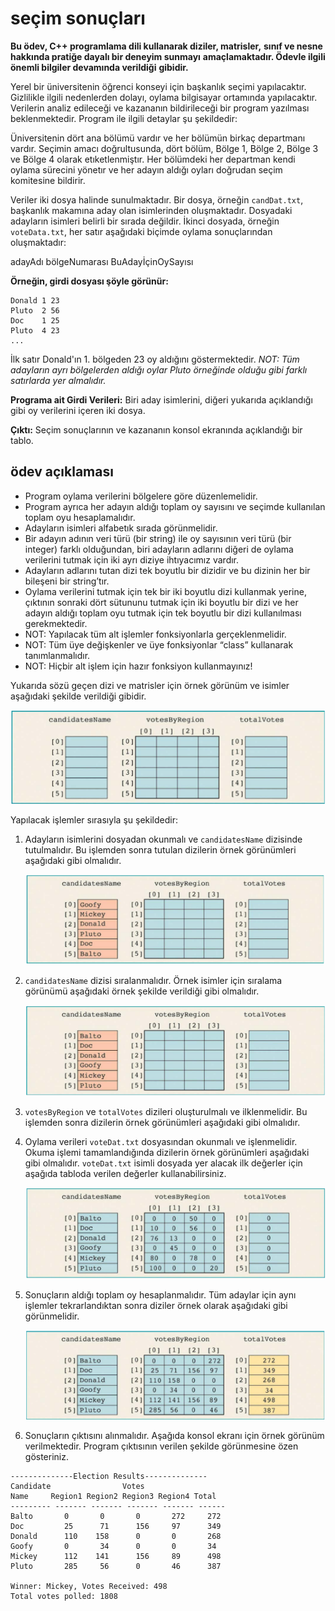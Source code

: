 # seçim sonuçları

**Bu ödev, C++ programlama dili kullanarak diziler, matrisler,**
**sınıf ve nesne hakkında pratiğe dayalı bir deneyim sunmayı**
**amaçlamaktadır. Ödevle ilgili önemli bilgiler devamında verildiği**
**gibidir.**

Yerel bir üniversitenin öğrenci konseyi için başkanlık seçimi
yapılacaktır. Gizlilikle ilgili nedenlerden dolayı, oylama bilgisayar
ortamında yapılacaktır. Verilerin analiz edileceği ve
kazananın bildirileceği bir program yazılması beklenmektedir.
Program ile ilgili detaylar şu şekildedir:

Üniversitenin dört ana bölümü vardır ve her bölümün birkaç
departmanı vardır. Seçimin amacı doğrultusunda, dört bölüm, Bölge 1,
Bölge 2, Bölge 3 ve Bölge 4 olarak etıketlenmiştır. Her
bölümdeki her departman kendi oylama sürecini yönetır ve her adayın
aldığı oyları doğrudan seçim komitesine bildirir.

Veriler iki dosya halinde sunulmaktadır. Bir dosya, örneğin
`candDat.txt`, başkanlık makamına aday olan isimlerinden oluşmaktadır.
Dosyadaki adayların isimleri belirli bir sırada değildir. İkinci
dosyada, örneğin `voteData.txt`, her satır aşağıdaki biçimde oylama
sonuçlarından oluşmaktadır:

adayAdı bölgeNumarası BuAdayİçinOySayısı

**Örneğin, girdi dosyası şöyle görünür:**

```text
Donald 1 23
Pluto  2 56
Doc    1 25
Pluto  4 23
...
```

İlk satır Donald'ın 1. bölgeden 23 oy aldığını göstermektedir. *NOT:*
*Tüm adayların ayrı bölgelerden aldığı oylar Pluto örneğinde olduğu*
*gibi farklı satırlarda yer almalıdır.*

**Programa ait Girdi Verileri:** Biri aday isimlerini, diğeri
yukarıda açıklandığı gibi oy verilerini içeren iki dosya.

**Çıktı:** Seçim sonuçlarının ve kazananın konsol ekranında açıklandığı bir tablo.

## ödev açıklaması

- Program oylama verilerini bölgelere göre düzenlemelidir.
- Program ayrıca her adayın aldığı toplam oy sayısını ve seçimde
  kullanılan toplam oyu hesaplamalıdır.
- Adayların isimleri alfabetık sırada görünmelidir.
- Bir adayın adının veri türü (bir string) ile oy sayısının veri
  türü (bir integer) farklı olduğundan, biri adayların adlarını
  diğeri de oylama verilerini tutmak için iki ayrı diziye ihtıyacımız
  vardır.
- Adayların adlarını tutan dizi tek boyutlu bir dizidir ve bu
  dizinin her bir bileşeni bir string’tır.
- Oylama verilerini tutmak için tek bir iki boyutlu dizi kullanmak
  yerine, çıktının sonraki dört sütununu tutmak için iki boyutlu bir
  dizi ve her adayın aldığı toplam oyu tutmak için tek boyutlu bir
  dizi kullanılması gerekmektedir.
- NOT: Yapılacak tüm alt işlemler fonksiyonlarla gerçeklenmelidir.
- NOT: Tüm üye değişkenler ve üye fonksiyonlar “class” kullanarak
  tanımlanmalıdır.
- NOT: Hiçbir alt işlem için hazır fonksiyon kullanmayınız!

Yukarıda sözü geçen dizi ve matrisler için örnek görünüm ve isimler
aşağıdaki şekilde verildiği gibidir.

![image0](./src/image.png)

Yapılacak işlemler sırasıyla şu şekildedir:

1. Adayların isimlerini dosyadan okunmalı ve `candidatesName`
   dizisinde tutulmalıdır. Bu işlemden sonra tutulan dizilerin örnek
   görünümleri aşağıdaki gibi olmalıdır.

    ![alt text](./src/image1.png)

2. `candidatesName` dizisi sıralanmalıdır. Örnek isimler için
   sıralama görünümü aşağıdaki örnek şekilde verildiği gibi
   olmalıdır.

    ![alt text](./src/image2.png)

3. `votesByRegion` ve `totalVotes` dizileri oluşturulmalı ve
   ilklenmelidir. Bu işlemden sonra dizilerin örnek görünümleri aşağıdaki gibi olmalıdır.

4. Oylama verileri `voteDat.txt` dosyasından okunmalı ve
   işlenmelidir. Okuma işlemi tamamlandığında dizilerin örnek
   görünümleri aşağıdaki gibi olmalıdır. `voteDat.txt` isimli dosyada
   yer alacak ilk değerler için aşağıda tabloda verilen değerler
   kullanabilirsiniz.

    ![al](./src/image3.png)

5. Sonuçların aldığı toplam oy hesaplanmalıdır. Tüm adaylar için
   aynı işlemler tekrarlandıktan sonra diziler örnek olarak
   aşağıdaki gibi görünmelidir.

    ![alt text](./src/image4.png)

6. Sonuçların çıktısını alınmalıdır. Aşağıda konsol ekranı için örnek
   görünüm verilmektedir. Program çıktısının verilen şekilde
   görünmesine özen gösteriniz.

```console
--------------Election Results--------------
Candidate                Votes
Name     Region1 Region2 Region3 Region4 Total
--------- ------- ------- ------- ------- ------
Balto       0       0       0       272     272
Doc         25      71      156     97      349
Donald      110    158      0       0       268
Goofy       0       34      0       0       34
Mickey      112    141      156     89      498
Pluto       285     56      0       46      387

Winner: Mickey, Votes Received: 498
Total votes polled: 1808
```
